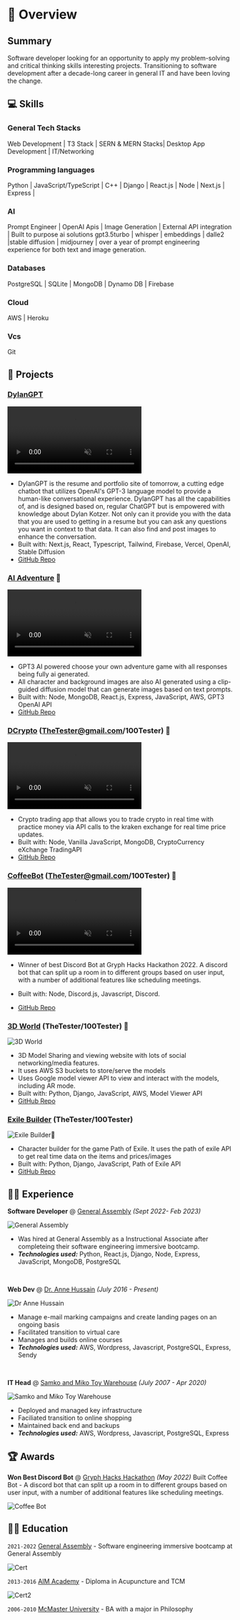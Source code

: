 # 📖 Overview

## Summary

Software developer looking for an opportunity to apply my problem-solving and critical thinking skills interesting projects. Transitioning to software development after a decade-long career in general IT and have been loving the change.

## 💻 Skills

### General Tech Stacks

 Web Development | T3 Stack | SERN & MERN Stacks| Desktop App Development |  IT/Networking

### Programming languages

 Python | JavaScript/TypeScript | C++ | Django | React.js | Node | Next.js | Express |

### AI

 Prompt Engineer |  OpenAI Apis |  Image Generation |  External API integration |  Built to purpose ai solutions  gpt3.5turbo |  whisper | embeddings | dalle2 |stable diffusion | midjourney | over a year of prompt engineering experience for both text and image generation.

### Databases

 PostgreSQL |  SQLite |  MongoDB |  Dynamo DB |  Firebase

### Cloud

 AWS |  Heroku

### Vcs

 Git

## 📂 Projects

### [DylanGPT](https://gpt.dylankotzer.com)

<div class="markdown-img">

<video  src="https://i.imgur.com/fgB8vhg.mp4" autoplay loop muted></video>

</div>

- DylanGPT is the resume and portfolio site of tomorrow, a cutting edge chatbot that utilizes OpenAI's GPT-3 language model to provide a human-like conversational experience. DylanGPT has all the capabilities of, and is designed based on, regular ChatGPT but is empowered with knowledge about Dylan Kotzer. Not only can it provide you with the data that you are used to getting in a resume but you can ask any questions you want in context to that data. It can also find and post images to enhance the conversation.
- Built with: Next.js, React, Typescript, Tailwind, Firebase, Vercel, OpenAI, Stable Diffusion
- [GitHub Repo](https://github.com/DKotzer/gptclone)

### [AI Adventure](https://aiadventure.herokuapp.com/) 🔗

<div class="markdown-img">

<video  src="https://i.imgur.com/r3O8YgC.mp4" autoplay loop muted></video>

</div>

- GPT3 AI powered choose your own adventure game with all responses being fully ai generated.
- All character and background images are also AI generated using a clip-guided diffusion model that can generate images based on text prompts.
- Built with: Node, MongoDB, React.js, Express, JavaScript, AWS, GPT3 OpenAI API
- [GitHub Repo](https://github.com/jontoye/ai-adventure)

### [DCrypto](https://dcrypto-app.herokuapp.com) (TheTester@gmail.com/100Tester) 🔗

<div class="markdown-img">

<video  src="https://i.imgur.com/XpY6J3I.mp4" autoplay loop muted></video>

</div>

- Crypto trading app that allows you to trade crypto in real time with practice money via API calls to the kraken exchange for real time price updates.
- Built with: Node, Vanilla JavaScript, MongoDB, CryptoCurrency eXchange TradingAPI
- [GitHub Repo](https://github.com/DKotzer/DTrade)

### [CoffeeBot](https://gryphhacks-2022.devpost.com/project-gallery) (TheTester@gmail.com/100Tester) 🔗

<div class="markdown-img">

<video  src="https://i.imgur.com/O5xuDnt.mp4
" autoplay loop muted></video>

</div>

- Winner of best Discord Bot at Gryph Hacks Hackathon 2022. A discord bot that can split up a room in to different groups based on user input, with a number of additional features like scheduling meetings.

- Built with: Node, Discord.js, Javascript, Discord.
- [GitHub Repo](https://github.com/DKotzer/discord-bot-hackathon)

### [3D World](https://threedworld.herokuapp.com) (TheTester/100Tester) 🔗

<div class="markdown-img">

![3D World](https://imgur.com/uakUhRJ.gif)

</div>

- 3D Model Sharing and viewing website with lots of social networking/media features.
- It uses AWS S3 buckets to store/serve the models
- Uses Google model viewer API to view and interact with the models, including AR mode.
- Built with: Python, Django, JavaScript, AWS, Model Viewer API
- [GitHub Repo](https://github.com/DKotzer/3d-models-site)

### [Exile Builder](https://exile-builder.herokuapp.com) (TheTester/100Tester)

<div class="markdown-img">

![Exile Builder](https://imgur.com/ZwBP2Ws.gif)🔗

</div>

- Character builder for the game Path of Exile. It uses the path of exile API to get real time data on the items and prices/images
- Built with: Python, Django, JavaScript, Path of Exile API
- [GitHub Repo](https://github.com/DKotzer/poe-collection)

## 👨‍💻 Experience

**Software Developer** @ [General Assembly](https://generalassemb.ly/) _(Sept 2022- Feb 2023)_

<div class="markdown-logo">

![General Assembly](https://i.imgur.com/B9bqZCx.png)

</div>

- Was hired at General Assembly as a Instructional Associate after completeing their software engineering immersive bootcamp.
- _**Technologies used:**_ Python, React.js, Django, Node, Express, JavaScript, MongoDB, PostgreSQL

&nbsp;

**Web Dev** @ [Dr. Anne Hussain](https://www.annehussain.com/) _(July 2016 - Present)_

<div class="markdown-logo">

![Dr Anne Hussain](https://i.imgur.com/VUgaYTT.png)

</div>

- Manage e-mail marking campaigns and create landing pages on an ongoing basis
- Facilitated transition to virtual care
- Manages and builds online courses
- _**Technologies used:**_ AWS, Wordpress, Javascript, PostgreSQL, Express, Sendy

&nbsp;

**IT Head** @ [Samko and Miko Toy Warehouse](https://samkoandmikotoywarehouse.com/) _(July 2007 - Apr 2020)_

<div class="markdown-logo">

![Samko and Miko Toy Warehouse](https://samkoandmikotoywarehouse.com/skin/images/logo.png.webp)

</div>

- Deployed and managed key infrastructure
- Faciliated transition to online shopping
- Maintained back end and backups
- _**Technologies used:**_ AWS, Wordpress, Javascript, PostgreSQL, Express

## 🏆 Awards

**Won Best Discord Bot** @ [Gryph Hacks Hackathon](https://gryphhacks-2022.devpost.com/project-gallery) _(May 2022)_
Built Coffee Bot - A discord bot that can split up a room in to different groups based on user input, with a number of additional features like scheduling meetings.

<div class="markdown-img">

![Coffee Bot](https://i.imgur.com/1h1fxJS.png)

</div>

## 👨‍🎓 Education

`2021-2022` [General Assembly](https://generalassemb.ly/) - Software engineering immersive bootcamp at General Assembly

<div class="markdown-img">

![Cert](https://i.imgur.com/FtCA9yY.png)

</div>

`2013-2016` [AIM Academy](https://aim-academy.ca/) - Diploma in Acupuncture and TCM

<div class="markdown-img">

![Cert2](https://i.imgur.com/t1PcBRr.png)

</div>

`2006-2010` [McMaster University](https://www.mcmaster.ca/) - BA with a major in Philosophy